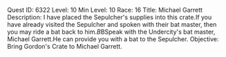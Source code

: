 Quest ID: 6322
Level: 10
Min Level: 10
Race: 16
Title: Michael Garrett
Description: I have placed the Sepulcher's supplies into this crate.If you have already visited the Sepulcher and spoken with their bat master, then you may ride a bat back to him.$B$BSpeak with the Undercity's bat master, Michael Garrett.He can provide you with a bat to the Sepulcher.
Objective: Bring Gordon's Crate to Michael Garrett.
